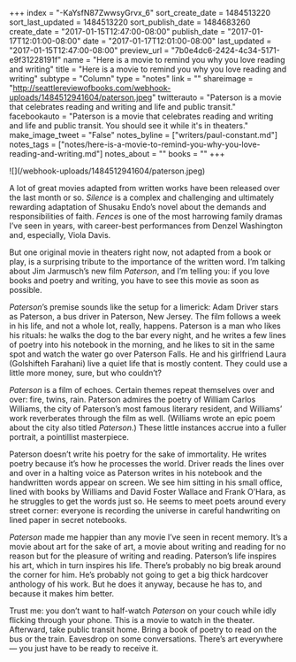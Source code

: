 +++
index = "-KaYsfN87ZwwsyGrvx_6"
sort_create_date = 1484513220
sort_last_updated = 1484513220
sort_publish_date = 1484683260
create_date = "2017-01-15T12:47:00-08:00"
publish_date = "2017-01-17T12:01:00-08:00"
date = "2017-01-17T12:01:00-08:00"
last_updated = "2017-01-15T12:47:00-08:00"
preview_url = "7b0e4dc6-2424-4c34-5171-e9f31228191f"
name = "Here is a movie to remind you why you love reading and writing"
title = "Here is a movie to remind you why you love reading and writing"
subtype = "Column"
type = "notes"
link = ""
shareimage = "http://seattlereviewofbooks.com/webhook-uploads/1484512941604/paterson.jpeg"
twitterauto = "Paterson is a movie that celebrates reading and writing and life and public transit."
facebookauto = "Paterson is a movie that celebrates reading and writing and life and public transit. You should see it while it's in theaters."
make_image_tweet = "False"
notes_byline = ["writers/paul-constant.md"]
notes_tags = ["notes/here-is-a-movie-to-remind-you-why-you-love-reading-and-writing.md"]
notes_about = ""
books = ""
+++
<p class="image">![](/webhook-uploads/1484512941604/paterson.jpeg)</p>

A lot of great movies adapted from written works have been released over the last month or so. *Silence* is a complex and challenging and ultimately rewarding adaptation of Shusaku Endo’s novel about the demands and responsibilities of faith. *Fences* is one of the most harrowing family dramas I’ve seen in years, with career-best performances from Denzel Washington and, especially, Viola Davis. 

But one original movie in theaters right now, not adapted from a book or play, is a surprising tribute to the importance of the written word. I’m talking about Jim Jarmusch’s new film *Paterson*, and I’m telling you: if you love books and poetry and writing, you have to see this movie as soon as possible.

*Paterson*’s premise sounds like the setup for a limerick: Adam Driver stars as Paterson, a bus driver in Paterson, New Jersey. The film follows a week in his life, and not a whole lot, really, happens. Paterson is a man who likes his rituals: he walks the dog to the bar every night, and he writes a few lines of poetry into his notebook in the morning, and he likes to sit in the same spot and watch the water go over Paterson Falls. He and his girlfriend Laura (Golshifteh Farahani) live a quiet life that is mostly content. They could use a little more money, sure, but who couldn’t?

*Paterson* is a film of echoes. Certain themes repeat themselves over and over: fire, twins, rain. Paterson admires the poetry of William Carlos Williams, the city of Paterson’s most famous literary resident, and Williams’ work reverberates through the film as well. (Williams wrote an epic poem about the city also titled *Paterson*.) These little instances accrue into a fuller portrait, a pointillist masterpiece.

Paterson doesn’t write his poetry for the sake of immortality. He writes poetry because it’s how he processes the world. Driver reads the lines over and over in a halting voice as Paterson writes in his notebook and the handwritten words appear on screen. We see him sitting in his small office, lined with books by Williams and David Foster Wallace and Frank O’Hara, as he struggles to get the words just so. He seems to meet poets around every street corner: everyone is recording the universe in careful handwriting on lined paper in secret notebooks.

*Paterson* made me happier than any movie I’ve seen in recent memory. It’s a movie about art for the sake of art, a movie about writing and reading for no reason but for the pleasure of writing and reading. Paterson’s life inspires his art, which in turn inspires his life. There’s probably no big break around the corner for him. He’s probably not going to get a big thick hardcover anthology of his work. But he does it anyway, because he has to, and because it makes him better.

Trust me: you don’t want to half-watch *Paterson* on your couch while idly flicking through your phone. This is a movie to watch in the theater. Afterward, take public transit home. Bring a book of poetry to read on the bus or the train. Eavesdrop on some conversations. There’s art everywhere — you just have to be ready to receive it.
